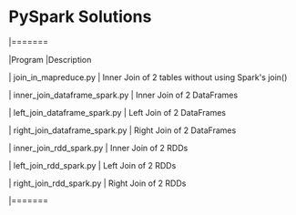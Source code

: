 # PySpark Solutions


|=======

|Program 
|Description

| join_in_mapreduce.py
| Inner Join of 2 tables without using Spark's join()

| inner_join_dataframe_spark.py
| Inner Join of 2 DataFrames

| left_join_dataframe_spark.py
| Left Join of 2 DataFrames

| right_join_dataframe_spark.py
| Right Join of 2 DataFrames

| inner_join_rdd_spark.py
| Inner Join of 2 RDDs

| left_join_rdd_spark.py
| Left Join of 2 RDDs

| right_join_rdd_spark.py
| Right Join of 2 RDDs

|=======

